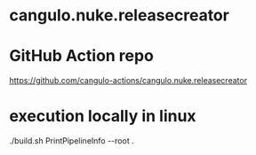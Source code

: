 # cangulo.nuke.releasecreator

# GitHub Action repo

https://github.com/cangulo-actions/cangulo.nuke.releasecreator

# execution locally in linux

./build.sh PrintPipelineInfo --root . 